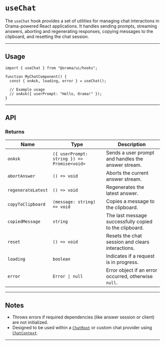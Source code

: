 # `useChat`

The `useChat` hook provides a set of utilities for managing chat interactions in Orama-powered React applications. It handles sending prompts, streaming answers, aborting and regenerating responses, copying messages to the clipboard, and resetting the chat session.

---

## Usage

```tsx
import { useChat } from "@orama/ui/hooks";

function MyChatComponent() {
  const { onAsk, loading, error } = useChat();

  // Example usage
  // onAsk({ userPrompt: "Hello, Orama!" });
}
```

---

## API

### Returns

| Name               | Type                                        | Description                                            |
| ------------------ | ------------------------------------------- | ------------------------------------------------------ |
| `onAsk`            | `({ userPrompt: string }) => Promise<void>` | Sends a user prompt and handles the answer stream.     |
| `abortAnswer`      | `() => void`                                | Aborts the current answer stream.                      |
| `regenerateLatest` | `() => void`                                | Regenerates the latest answer.                         |
| `copyToClipboard`  | `(message: string) => void`                 | Copies a message to the clipboard.                     |
| `copiedMessage`    | `string`                                    | The last message successfully copied to the clipboard. |
| `reset`            | `() => void`                                | Resets the chat session and clears interactions.       |
| `loading`          | `boolean`                                   | Indicates if a request is in progress.                 |
| `error`            | `Error \| null`                             | Error object if an error occurred, otherwise `null`.   |

---

## Notes

- Throws errors if required dependencies (like answer session or client) are not initialized.
- Designed to be used within a [`ChatRoot`](../components/ChatRoot.md) or custom chat provider using [`ChatContext`](../context/ChatContext.md).

---
